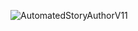 ![AutomatedStoryAuthorV11](https://github.com/StateDocuments/colorado-public/blob/main/cameras.jpg)
